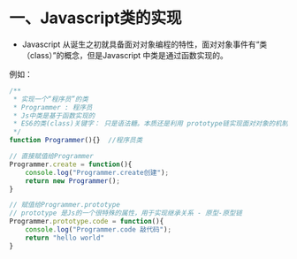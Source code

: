 # 一、Javascript类的实现

- Javascript 从诞生之初就具备面对对象编程的特性，面对对象事件有“类（class）”的概念，但是Javascript 中类是通过函数实现的。

例如：

```javascript
/**
 * 实现一个“程序员”的类
 * Programmer : 程序员
 * Js中类是基于函数实现的
 * ES6的类(class)关键字： 只是语法糖。本质还是利用 prototype链实现面对对象的机制
 */
function Programmer(){}  //程序员类

// 直接赋值给Programmer
Programmer.create = function(){
    console.log("Programmer.create创建");
    return new Programmer();
}

// 赋值给Programmer.prototype
// prototype 是Js的一个很特殊的属性，用于实现继承关系 - 原型-原型链
Programmer.prototype.code = function(){
    console.log("Programmer.code 敲代码");
    return "hello world"
}
```